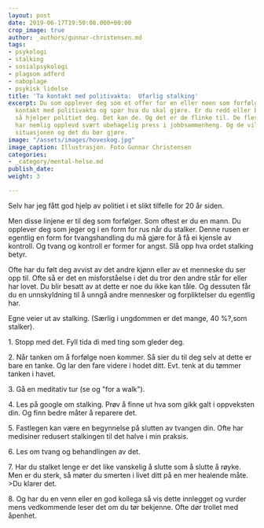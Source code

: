 ```yaml
---
layout: post
date: 2019-06-17T19:50:08.000+00:00
crop_image: true
author: _authors/gunnar-christensen.md
tags:
- psykologi
- stalking
- sosialpsykologi
- plagsom adferd
- naboplage
- psykisk lidelse
title: 'Ta kontakt med politivakta:  Ufarlig stalking'
excerpt: Du som opplever deg som et offer for en eller noen som forfølger deg, ta
  kontakt med politivakta og spør hva du skal gjøre. Er du redd eller bare litt engstelig,
  så hjelper politiet deg. Det kan de. Og det er de flinke til. De fleste politifolk
  har nemlig opplevd svært ubehagelig press i jobbsammenheng. Og de vil kunne vurdere
  situasjonen og det du bør gjøre.
image: "/assets/images/hoveskog.jpg"
image_caption: Illustrasjon. Foto Gunnar Christensen
categories:
- _category/mental-helse.md
publish_date: 
weight: 3

---
```

Selv har jeg fått god hjelp av politiet i et slikt tilfelle for 20 år siden.

Men disse linjene er til deg som forfølger. Som oftest er du en mann. Du opplever deg som jeger og i en form for rus når du stalker. Denne rusen er egentlig en form for tvangshandling du må gjøre for å få ei kjensle av kontroll. Og tvang og kontroll er former for angst. Slå opp hva ordet stalking betyr.

Ofte har du følt deg avvist av det andre kjønn eller av et menneske du ser opp til. Ofte så er det en misforståelse i det du tror den andre står for eller har lovet. Du blir besatt av at dette er noe du ikke kan tåle. Og dessuten får du en unnskyldning til å unngå andre mennesker og forpliktelser du egentlig har.

Egne veier ut av stalking. (Særlig i ungdommen er det mange, 40 %?,som stalker).

1\. Stopp med det. Fyll tida di med ting som gleder deg.

2\. Når tanken om å forfølge noen kommer. Så sier du til deg selv at dette er bare en tanke. Og lar den fare videre i hodet ditt. Evt. tenk at du tømmer tanken i havet.

3\. Gå en meditativ tur (se og "for a walk").

4\. Les på google om stalking. Prøv å finne ut hva som gikk galt i oppveksten din. Og finn bedre måter å reparere det.

5\. Fastlegen kan være en begynnelse på slutten av tvangen din. Ofte har medisiner redusert stalkingen til det halve i min praksis.

6\. Les om tvang og behandlingen av det.

7\. Har du stalket lenge er det like vanskelig å slutte som å slutte å røyke. Men er du sterk, så møter du smerten i livet ditt på en mer healende måte. >Du klarer det.

8\. Og har du en venn eller en god kollega så vis dette innlegget og vurder mens vedkommende leser det om du tør bekjenne. Ofte dør trollet med åpenhet.